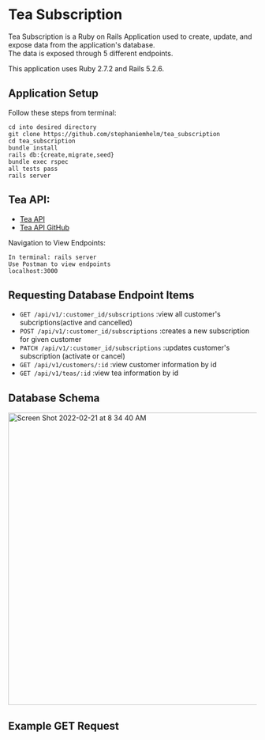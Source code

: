 # Tea Subscription

Tea Subscription is a Ruby on Rails Application used to create, update, and expose data from the application's database.  
The data is exposed through 5 different endpoints.

This application uses Ruby 2.7.2 and Rails 5.2.6.

## Application Setup 

Follow these steps from terminal:
```
cd into desired directory
git clone https://github.com/stephaniemhelm/tea_subscription
cd tea_subscription
bundle install
rails db:{create,migrate,seed}
bundle exec rspec
all tests pass
rails server
```

## Tea API:

- [Tea API](https://tea-api-vic-lo.herokuapp.com/)
- [Tea API GitHub](https://github.com/victoria-lo/TAPI)

Navigation to View Endpoints:
```
In terminal: rails server
Use Postman to view endpoints
localhost:3000
```

## Requesting Database Endpoint Items

- `GET /api/v1/:customer_id/subscriptions`                    :view all customer's subcriptions(active and cancelled)
- `POST /api/v1/:customer_id/subscriptions`                   :creates a new subscription for given customer
- `PATCH /api/v1/:customer_id/subscriptions`                  :updates customer's subscription (activate or cancel)
- `GET /api/v1/customers/:id`                                 :view customer information by id
- `GET /api/v1/teas/:id`                                      :view tea information by id

## Database Schema
<img width="591" alt="Screen Shot 2022-02-21 at 8 34 40 AM" src="https://user-images.githubusercontent.com/81917337/155583474-013b4780-f78c-4c33-9101-cbfcc648e49a.png">

## Example GET Request
